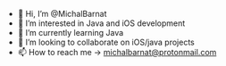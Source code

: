 - 👋 Hi, I’m @MichalBarnat
- 👀 I’m interested in Java and iOS development
- 🌱 I’m currently learning Java
- 💞️ I’m looking to collaborate on iOS/java projects
- 📫 How to reach me -> michalbarnat@protonmail.com

<!---
MichalBarnat/MichalBarnat is a ✨ special ✨ repository because its `README.md` (this file) appears on your GitHub profile.
You can click the Preview link to take a look at your changes.
--->
